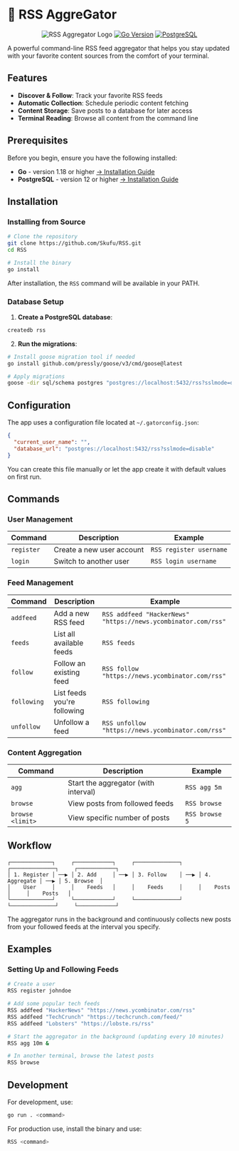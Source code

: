 # 📰 RSS AggreGator

<div align="center">

![RSS Aggregator Logo](https://img.shields.io/badge/RSS-Aggregator-green)
[![Go Version](https://img.shields.io/badge/Go-1.18+-00ADD8?logo=go&logoColor=white)](https://golang.org/doc/install)
[![PostgreSQL](https://img.shields.io/badge/PostgreSQL-12+-336791?logo=postgresql&logoColor=white)](https://www.postgresql.org/download/)


</div>

A powerful command-line RSS feed aggregator that helps you stay updated with your favorite content sources from the comfort of your terminal.

## Features

-  **Discover & Follow**: Track your favorite RSS feeds
-  **Automatic Collection**: Schedule periodic content fetching
-  **Content Storage**: Save posts to a database for later access
-  **Terminal Reading**: Browse all content from the command line

##  Prerequisites

Before you begin, ensure you have the following installed:

- **Go** - version 1.18 or higher [→ Installation Guide](https://golang.org/doc/install)
- **PostgreSQL** - version 12 or higher [→ Installation Guide](https://www.postgresql.org/download/)

##  Installation

### Installing from Source

```bash
# Clone the repository
git clone https://github.com/Skufu/RSS.git
cd RSS

# Install the binary
go install
```

After installation, the `RSS` command will be available in your PATH.

### Database Setup

1. **Create a PostgreSQL database**:

```bash
createdb rss
```

2. **Run the migrations**:

```bash
# Install goose migration tool if needed
go install github.com/pressly/goose/v3/cmd/goose@latest

# Apply migrations
goose -dir sql/schema postgres "postgres://localhost:5432/rss?sslmode=disable" up
```

##  Configuration

The app uses a configuration file located at `~/.gatorconfig.json`:

```json
{
  "current_user_name": "",
  "database_url": "postgres://localhost:5432/rss?sslmode=disable"
}
```

You can create this file manually or let the app create it with default values on first run.

##  Commands 

### User Management

| Command | Description | Example |
|---------|-------------|---------|
| `register` | Create a new user account | `RSS register username` |
| `login` | Switch to another user | `RSS login username` |

### Feed Management

| Command | Description | Example |
|---------|-------------|---------|
| `addfeed` | Add a new RSS feed | `RSS addfeed "HackerNews" "https://news.ycombinator.com/rss"` |
| `feeds` | List all available feeds | `RSS feeds` |
| `follow` | Follow an existing feed | `RSS follow "https://news.ycombinator.com/rss"` |
| `following` | List feeds you're following | `RSS following` |
| `unfollow` | Unfollow a feed | `RSS unfollow "https://news.ycombinator.com/rss"` |

### Content Aggregation

| Command | Description | Example |
|---------|-------------|---------|
| `agg` | Start the aggregator (with interval) | `RSS agg 5m` |
| `browse` | View posts from followed feeds | `RSS browse` |
| `browse <limit>` | View specific number of posts | `RSS browse 5` |

## Workflow

```
┌─────────────┐     ┌────────────┐     ┌──────────────┐     ┌──────────────┐     ┌────────────┐
│ 1. Register │ ──▶ │ 2. Add     │ ──▶ │ 3. Follow    │ ──▶ │ 4. Aggregate │ ──▶ │ 5. Browse  │
│    User     │     │    Feeds   │     │    Feeds     │     │    Posts     │     │    Posts   │
└─────────────┘     └────────────┘     └──────────────┘     └──────────────┘     └────────────┘
```

The aggregator runs in the background and continuously collects new posts from your followed feeds at the interval you specify.

## Examples

### Setting Up and Following Feeds

```bash
# Create a user
RSS register johndoe

# Add some popular tech feeds
RSS addfeed "HackerNews" "https://news.ycombinator.com/rss"
RSS addfeed "TechCrunch" "https://techcrunch.com/feed/"
RSS addfeed "Lobsters" "https://lobste.rs/rss"

# Start the aggregator in the background (updating every 10 minutes)
RSS agg 10m &

# In another terminal, browse the latest posts
RSS browse
```

## Development

For development, use:

```bash
go run . <command>
```

For production use, install the binary and use:

```bash
RSS <command>
```


